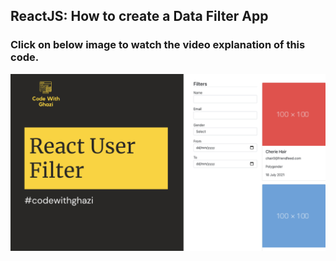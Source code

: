 ## ReactJS: How to create a Data Filter App

### Click on below image to watch the video explanation of this code.

[![React Filter App](./banner.png)](https://youtu.be/4IULKeE0HFI)
